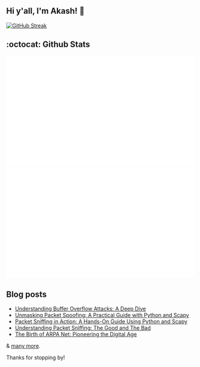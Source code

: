 ## Hi y'all, I'm Akash! 👋

[![GitHub Streak](https://streak-stats.demolab.com?user=Akash3121&theme=github-dark-blue&date_format=M%20j%5B%2C%20Y%5D)](https://git.io/streak-stats)

<!-- 
![](https://streak-stats.demolab.com/?user=Akash3121)
-->

## :octocat: Github Stats 

![](https://github.com/Akash3121/github-stats/blob/master/generated/overview.svg)
![](https://github.com/Akash3121/github-stats/blob/master/generated/languages.svg)

## Blog posts
<!-- BLOG-POST-LIST:START -->
- [Understanding Buffer Overflow Attacks: A Deep Dive](https://akashrj.hashnode.dev/understanding-buffer-overflow-attacks-a-deep-dive)
- [Unmasking Packet Spoofing: A Practical Guide with Python and Scapy](https://akashrj.hashnode.dev/unmasking-packet-spoofing-a-practical-guide-with-python-and-scapy)
- [Packet Sniffing in Action: A Hands-On Guide Using Python and Scapy](https://akashrj.hashnode.dev/packet-sniffing-in-action-a-hands-on-guide-using-python-and-scapy)
- [Understanding Packet Sniffing: The Good and The Bad](https://akashrj.hashnode.dev/understanding-packet-sniffing-the-good-and-the-bad)
- [The Birth of ARPA Net: Pioneering the Digital Age](https://akashrj.hashnode.dev/the-birth-of-arpa-net-pioneering-the-digital-age)
<!-- BLOG-POST-LIST:END -->
& [many more](https://akashrj.hashnode.dev/).

Thanks for stopping by!
